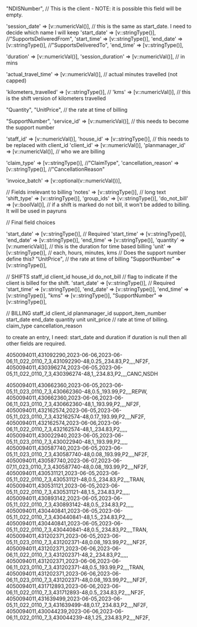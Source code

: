 "NDISNumber",  // This is the client - NOTE: it is possible this field will be empty.


'session_date' => [v::numericVal()], // this is the same as start_date.  I need to decide which name I will keep
'start_date' => [v::stringType()],  //"SupportsDeliveredFrom",
'start_time' => [v::stringType()],
'end_date' => [v::stringType()], //"SupportsDeliveredTo",
'end_time' => [v::stringType()],

'duration' => [v::numericVal()],
'session_duration' => [v::numericVal()], // in mins

'actual_travel_time' => [v::numericVal()], // actual minutes travelled (not capped)

'kilometers_travelled' => [v::stringType()],  // 
'kms' => [v::numericVal()], // this is the shift version of kilometers travelled


"Quantity",
"UnitPrice", // the rate at time of billing


"SupportNumber",
'service_id' => [v::numericVal()], // this needs to become the support number


'staff_id' => [v::numericVal()],
'house_id' => [v::stringType()], // this needs to be replaced with client_id
'client_id' => [v::numericVal()],
'planmanager_id' => [v::numericVal()],  // who we are billing

'claim_type' => [v::stringType()],  //"ClaimType",
'cancellation_reason' => [v::stringType()],  //"CancellationReason"



'invoice_batch' => [v::optional(v::numericVal())],




// Fields irrelevant to billing
'notes' => [v::stringType()],  // long text
'shift_type' => [v::stringType()],
'group_ids' => [v::stringType()], 
'do_not_bill' => [v::boolVal()],  // if a shift is marked do not bill, it won't be added to billing.  It will be used in payruns


// Final field choices

'start_date' => [v::stringType()], // Required
'start_time' => [v::stringType()],
'end_date' => [v::stringType()],
'end_time' => [v::stringType()],
'quantity' => [v::numericVal()], // this is the duration for time based billing
'unit' => [v::stringType()],  // each, hours, minutes, kms // Does the support number define this?
"UnitPrice", // the rate at time of billing
"SupportNumber" => [v::stringType()],



// SHIFTS
staff_id
client_id
house_id
do_not_bill // flag to indicate if the client is billed for the shift.
'start_date' => [v::stringType()], // Required
'start_time' => [v::stringType()],
'end_date' => [v::stringType()],
'end_time' => [v::stringType()],
"kms" => [v::stringType()],
"SupportNumber" => [v::stringType()],




// BILLING
staff_id
client_id
planmanager_id
support_item_number
start_date
end_date
quantity 
unit
unit_price // rate at time of billing.
claim_type
cancellation_reason




to create an entry, I need:
start_date and duration
if duration is null then all other fields are required.




4050094011,431092290,2023-06-06,2023-06-06,11_022_0110_7_3,431092290-48,0.25,,234.83,P2,,,,NF2F,
4050094011,430396274,2023-06-05,2023-06-05,11_022_0110_7_3,430396274-48,1,,234.83,P2,,,,CANC,NSDH

4050094011,430662360,2023-06-05,2023-06-05,11_023_0110_7_3,430662360-48,0.5,,193.99,P2,,,,REPW,
4050094011,430662360,2023-06-06,2023-06-06,11_023_0110_7_3,430662360-48,1,,193.99,P2,,,,NF2F,
4050094011,432162574,2023-06-05,2023-06-05,11_023_0110_7_3,432162574-48,0.17,,193.99,P2,,,,NF2F,
4050094011,432162574,2023-06-06,2023-06-06,11_022_0110_7_3,432162574-48,1,,234.83,P2,,,,,
4050094011,430022940,2023-06-05,2023-06-05,11_023_0110_7_3,430022940-48,1,,193.99,P2,,,,,
4050094011,430587740,2023-06-05,2023-06-05,11_023_0110_7_3,430587740-48,0.08,,193.99,P2,,,,NF2F,
4050094011,430587740,2023-06-07,2023-06-07,11_023_0110_7_3,430587740-48,0.08,,193.99,P2,,,,NF2F,
4050094011,430531121,2023-06-05,2023-06-05,11_022_0110_7_3,430531121-48,0.5,,234.83,P2,,,,TRAN,
4050094011,430531121,2023-06-05,2023-06-05,11_022_0110_7_3,430531121-48,1.5,,234.83,P2,,,,,
4050094011,430893142,2023-06-05,2023-06-05,11_022_0110_7_3,430893142-48,0.5,,234.83,P2,,,,,
4050094011,430440841,2023-06-05,2023-06-05,11_022_0110_7_3,430440841-48,1.5,,234.83,P2,,,,,
4050094011,430440841,2023-06-05,2023-06-05,11_022_0110_7_3,430440841-48,0.5,,234.83,P2,,,,TRAN,
4050094011,431202371,2023-06-05,2023-06-05,11_023_0110_7_3,431202371-48,0.08,,193.99,P2,,,,NF2F,
4050094011,431202371,2023-06-06,2023-06-06,11_022_0110_7_3,431202371-48,2,,234.83,P2,,,,,
4050094011,431202371,2023-06-06,2023-06-06,11_023_0110_7_3,431202371-48,0.5,,193.99,P2,,,,TRAN,
4050094011,431202371,2023-06-06,2023-06-06,11_023_0110_7_3,431202371-48,0.08,,193.99,P2,,,,NF2F,
4050094011,431712893,2023-06-06,2023-06-06,11_022_0110_7_3,431712893-48,0.5,,234.83,P2,,,,NF2F,
4050094011,431639499,2023-06-05,2023-06-05,11_022_0110_7_3,431639499-48,0.17,,234.83,P2,,,,NF2F,
4050094011,430044239,2023-06-06,2023-06-06,11_022_0110_7_3,430044239-48,1.25,,234.83,P2,,,,NF2F,
